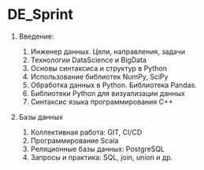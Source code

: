 # DE_Sprint

1. Введение:

    1. Инженер данных. Цели, направления, задачи
    1. Технологии DataScience и BigData
    1. Основы синтаксиса и структур в Python
    1. Использование библиотек NumPy, SciPy
    1. Обработка данных в Python. Библиотека Pandas.
    1. Библиотеки Python для визуализации данных
    1. Синтаксис языка программирования С++

1. Базы данных
    1. Коллективная работа: GIT, CI/CD
    1. Программирование Scala
    1. Реляционные базы данных: PostgreSQL
    1. Запросы и практика: SQL, join, union и др.